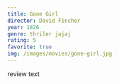 ```yaml
---
title: Gone Girl
director: David Fincher
year: 1826
genre: thriler jajaj
rating: 5
favorite: true
img: /images/movies/gone-girl.jpg
---
```


review text